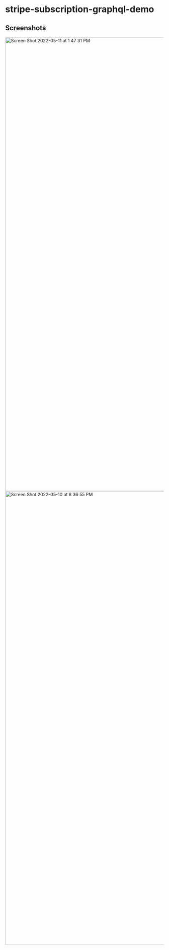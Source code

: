 # stripe-subscription-graphql-demo


## Screenshots

<img width="1440" alt="Screen Shot 2022-05-11 at 1 47 31 PM" src="https://user-images.githubusercontent.com/29755524/167821825-8066805d-c0d1-4ea3-b18f-32c62bb4d71c.png">
<img width="1440" alt="Screen Shot 2022-05-10 at 8 36 55 PM" src="https://user-images.githubusercontent.com/29755524/167821890-1c13b518-3c31-4545-adde-a3d2ad281581.png">
